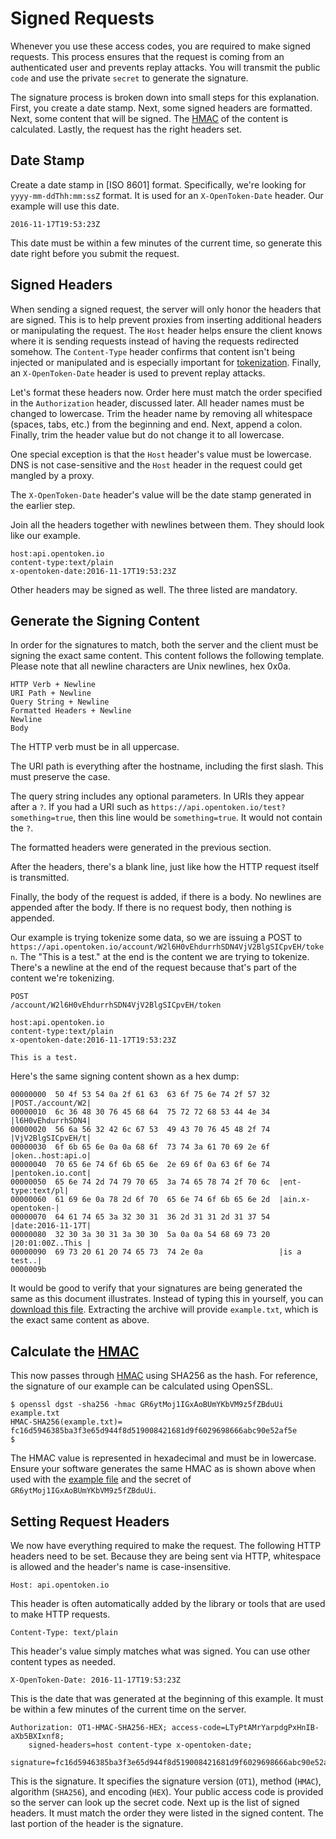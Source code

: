 Signed Requests
===============

Whenever you use these access codes, you are required to make signed requests.  This process ensures that the request is coming from an authenticated user and prevents replay attacks.  You will transmit the public `code` and use the private `secret` to generate the signature.

The signature process is broken down into small steps for this explanation.  First, you create a date stamp.  Next, some signed headers are formatted.  Next, some content that will be signed.  The [HMAC] of the content is calculated.  Lastly, the request has the right headers set.


Date Stamp
----------

Create a date stamp in [ISO 8601] format.  Specifically, we're looking for `yyyy-mm-ddThh:mm:ssZ` format.  It is used for an `X-OpenToken-Date` header.  Our example will use this date.

    2016-11-17T19:53:23Z

This date must be within a few minutes of the current time, so generate this date right before you submit the request.


Signed Headers
--------------

When sending a signed request, the server will only honor the headers that are signed.  This is to help prevent proxies from inserting additional headers or manipulating the request.  The `Host` header helps ensure the client knows where it is sending requests instead of having the requests redirected somehow.  The `Content-Type` header confirms that content isn't being injected or manipulated and is especially important for [tokenization](tokens.md).  Finally, an `X-OpenToken-Date` header is used to prevent replay attacks.

Let's format these headers now.  Order here must match the order specified in the `Authorization` header, discussed later.  All header names must be changed to lowercase.  Trim the header name by removing all whitespace (spaces, tabs, etc.) from the beginning and end.  Next, append a colon.  Finally, trim the header value but do not change it to all lowercase.

One special exception is that the `Host` header's value must be lowercase.  DNS is not case-sensitive and the `Host` header in the request could get mangled by a proxy.

The `X-OpenToken-Date` header's value will be the date stamp generated in the earlier step.

Join all the headers together with newlines between them.  They should look like our example.

    host:api.opentoken.io
    content-type:text/plain
    x-opentoken-date:2016-11-17T19:53:23Z

Other headers may be signed as well.  The three listed are mandatory.


Generate the Signing Content
----------------------------

In order for the signatures to match, both the server and the client must be signing the exact same content.  This content follows the following template.  Please note that all newline characters are Unix newlines, hex 0x0a.

    HTTP Verb + Newline
    URI Path + Newline
    Query String + Newline
    Formatted Headers + Newline
    Newline
    Body

The HTTP verb must be in all uppercase.

The URI path is everything after the hostname, including the first slash.  This must preserve the case.

The query string includes any optional parameters.  In URIs they appear after a `?`.  If you had a URI such as `https://api.opentoken.io/test?something=true`, then this line would be `something=true`.  It would not contain the `?`.

The formatted headers were generated in the previous section.

After the headers, there's a blank line, just like how the HTTP request itself is transmitted.

Finally, the body of the request is added, if there is a body.  No newlines are appended after the body.  If there is no request body, then nothing is appended.

Our example is trying tokenize some data, so we are issuing a POST to `https://api.opentoken.io/account/W2l6H0vEhdurrhSDN4VjV2BlgSICpvEH/token`.  The "This is a test." at the end is the content we are trying to tokenize.  There's a newline at the end of the request because that's part of the content we're tokenizing.

    POST
    /account/W2l6H0vEhdurrhSDN4VjV2BlgSICpvEH/token

    host:api.opentoken.io
    content-type:text/plain
    x-opentoken-date:2016-11-17T19:53:23Z

    This is a test.

Here's the same signing content shown as a hex dump:

    00000000  50 4f 53 54 0a 2f 61 63  63 6f 75 6e 74 2f 57 32  |POST./account/W2|
    00000010  6c 36 48 30 76 45 68 64  75 72 72 68 53 44 4e 34  |l6H0vEhdurrhSDN4|
    00000020  56 6a 56 32 42 6c 67 53  49 43 70 76 45 48 2f 74  |VjV2BlgSICpvEH/t|
    00000030  6f 6b 65 6e 0a 0a 68 6f  73 74 3a 61 70 69 2e 6f  |oken..host:api.o|
    00000040  70 65 6e 74 6f 6b 65 6e  2e 69 6f 0a 63 6f 6e 74  |pentoken.io.cont|
    00000050  65 6e 74 2d 74 79 70 65  3a 74 65 78 74 2f 70 6c  |ent-type:text/pl|
    00000060  61 69 6e 0a 78 2d 6f 70  65 6e 74 6f 6b 65 6e 2d  |ain.x-opentoken-|
    00000070  64 61 74 65 3a 32 30 31  36 2d 31 31 2d 31 37 54  |date:2016-11-17T|
    00000080  32 30 3a 30 31 3a 30 30  5a 0a 0a 54 68 69 73 20  |20:01:00Z..This |
    00000090  69 73 20 61 20 74 65 73  74 2e 0a                 |is a test..|
    0000009b

It would be good to verify that your signatures are being generated the same as this document illustrates.  Instead of typing this in yourself, you can [download this file](signing-content.zip).  Extracting the archive will provide `example.txt`, which is the exact same content as above.


Calculate the [HMAC]
--------------------

This now passes through [HMAC] using SHA256 as the hash.  For reference, the signature of our example can be calculated using OpenSSL.

    $ openssl dgst -sha256 -hmac GR6ytMoj1IGxAoBUmYKbVM9z5fZBduUi example.txt
    HMAC-SHA256(example.txt)= fc16d5946385ba3f3e65d944f8d519008421681d9f6029698666abc90e52af5e
    $

The HMAC value is represented in hexadecimal and must be in lowercase.  Ensure your software generates the same HMAC as is shown above when used with the [example file](signing-content.zip) and the secret of `GR6ytMoj1IGxAoBUmYKbVM9z5fZBduUi`.


Setting Request Headers
-----------------------

We now have everything required to make the request.  The following HTTP headers need to be set.  Because they are being sent via HTTP, whitespace is allowed and the header's name is case-insensitive.

    Host: api.opentoken.io

This header is often automatically added by the library or tools that are used to make HTTP requests.

    Content-Type: text/plain

This header's value simply matches what was signed.  You can use other content types as needed.

    X-OpenToken-Date: 2016-11-17T19:53:23Z

This is the date that was generated at the beginning of this example.  It must be within a few minutes of the current time on the server.

    Authorization: OT1-HMAC-SHA256-HEX; access-code=LTyPtAMrYarpdgPxHnIB-aXb5BXIxnf8;
        signed-headers=host content-type x-opentoken-date;
        signature=fc16d5946385ba3f3e65d944f8d519008421681d9f6029698666abc90e52af5e

This is the signature.  It specifies the signature version (`OT1`), method (`HMAC`), algorithm (`SHA256`), and encoding (`HEX`).  Your public access code is provided so the server can look up the secret code.  Next up is the list of signed headers.  It must match the order they were listed in the signed content.  The last portion of the header is the signature.

[account]: account.md
[HMAC]: https://tools.ietf.org/html/rfc2104f
